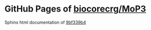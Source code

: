 GitHub Pages of [biocorecrg/MoP3](https://github.com/biocorecrg/MoP3.git)
===
Sphinx html documentation of [9bf339b4](https://github.com/biocorecrg/MoP3/tree/9bf339b46c06317e697493f11584fcc96d4ef48c)
